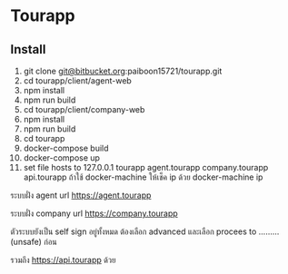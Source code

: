 # Tourapp

## Install
1. git clone git@bitbucket.org:paiboon15721/tourapp.git
2. cd tourapp/client/agent-web
3. npm install
4. npm run build
5. cd tourapp/client/company-web
6. npm install
7. npm run build
8. cd tourapp
9. docker-compose build
10. docker-compose up
11. set file hosts to 
127.0.0.1 tourapp agent.tourapp company.tourapp api.tourapp
ถ้าใช้ docker-machine ให้เช็ค ip ด้วย docker-machine ip

ระบบฝั่ง agent url https://agent.tourapp

ระบบฝั่ง company url https://company.tourapp

ตัวระบบยังเป็น self sign อยู่ทั้งหมด ต้องเลือก advanced และเลือก procees to .........(unsafe) ก่อน

รวมถึง https://api.tourapp ด้วย